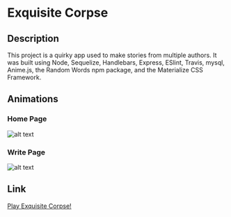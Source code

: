 # Exquisite Corpse

## Description
This project is a quirky app used to make stories from multiple authors. It was built using Node, Sequelize, Handlebars, Express, ESlint, Travis, mysql, Anime.js, the Random Words npm package, and the Materialize CSS Framework.

## Animations

### Home Page
![alt text](https://raw.githubusercontent.com/tantatinta/exquisite-corpse/master/public/assets/img/exquisite-art-homepage.gif "")

### Write Page
![alt text](https://raw.githubusercontent.com/tantatinta/exquisite-corpse/master/public/assets/img/exquisite-art-playpage.gif "")

## Link
[Play Exquisite Corpse!](https://play-exquisite-corpse.herokuapp.com/)
